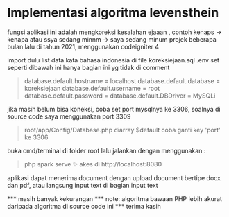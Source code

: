 # Implementasi algoritma levensthein
fungsi aplikasi ini adalah mengkoreksi kesalahan ejaaan , contoh kenaps -> kenapa atau ssya sedang minnm ->  saya sedang minum
projek beberapa bulan lalu di tahun 2021, menggunakan codeigniter 4

import dulu list data kata bahasa indonesia di file koreksiejaan.sql
.env set seperti dibawah ini hanya bagian ini yg tidak di comment 
> database.default.hostname = localhost
> database.default.database = koreksiejaan
> database.default.username = root
> database.default.password = 
> database.default.DBDriver = MySQLi

jika masih belum bisa koneksi, coba set port mysqlnya ke 3306, soalnya di source code saya menggunakan port 3309
> root/app/Config/Database.php
> diarray $default coba ganti key 'port' ke 3306

buka cmd/terminal di folder root lalu jalankan dengan menggunakan :
> php spark serve ✨
akes di http://localhost:8080

aplikasi dapat menerima document dengan upload document bertipe docx dan pdf, atau langsung input text di bagian input text 

*** masih banyak kekurangan
*** note: algoritma bawaan PHP lebih akurat daripada algoritma di source code ini
*** terima kasih
